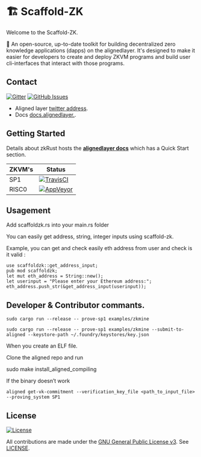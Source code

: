 # 🏗 Scaffold-ZK
Welcome to the Scaffold-ZK.

🧪 An open-source, up-to-date toolkit for building decentralized zero knowledge applications (dapps) on the alignedlayer. It's designed to make it easier for developers to create and deploy ZKVM programs and build user cli-interfaces that interact with those programs.


## Contact

[![Gitter](https://img.shields.io/gitter/room/nwjs/nw.js.svg)](https://x.com/yasinaktimur/)
[![GitHub Issues](https://img.shields.io/badge/open%20issues-0-yellow.svg)](https://github.com/omgbbqhaxx/zkmine/issues)

- Aligned layer [twitter address](https://x.com/alignedlayer).
- Docs  [docs.alignedlayer.](https://docs.alignedlayer.com).



## Getting Started

Details about zkRust hosts the **[alignedlayer docs](https://github.com/yetanotherco/zkRust/)**  which
has a Quick Start section.

ZKVM's | Status
---------------- | ----------
SP1 | [![TravisCI](https://img.shields.io/badge/build-passing-brightgreen.svg)](https://travis-ci.org/cloudbank/cloudbank-github)
RISC0         | [![AppVeyor](https://img.shields.io/badge/build-passing-brightgreen.svg)](https://ci.appveyor.com/project/cloudbank/cloudbank-github)

 



## Usagement


Add scaffoldzk.rs into your main.rs folder

You can easily get address, string, integer inputs using scaffold-zk.

Example, you can get and check easily eth address from user and check is it valid : 

```shell
use scaffoldzk::get_address_input;
pub mod scaffoldzk;
let mut eth_address = String::new();
let userinput = "Please enter your Ethereum address:";
eth_address.push_str(&get_address_input(userinput)); 
```





## Developer & Contributor commants.

```shell
sudo cargo run --release -- prove-sp1 examples/zkmine

sudo cargo run --release -- prove-sp1 examples/zkmine --submit-to-aligned --keystore-path ~/.foundry/keystores/key.json
```

When you create an ELF file.

Clone the aligned repo and run 

sudo make install_aligned_compiling

If the binary doesn’t work

```shell
aligned get-vk-commitment --verification_key_file <path_to_input_file> --proving_system SP1
```

## License

[![License](https://img.shields.io/github/license/ethereum/cpp-ethereum.svg)](LICENSE)

All contributions are made under the [GNU General Public License v3](https://www.gnu.org/licenses/gpl-3.0.en.html). See [LICENSE](LICENSE).